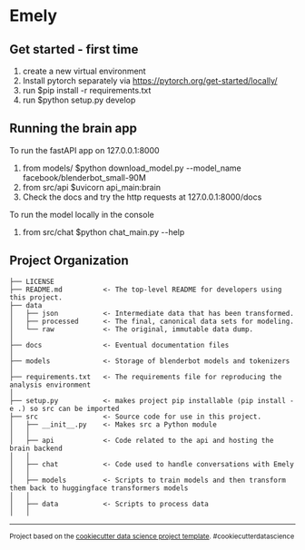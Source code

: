 Emely
==============================

## Get started - first time
1. create a new virtual environment
2. Install pytorch separately via https://pytorch.org/get-started/locally/
3. run $pip install -r requirements.txt
4. run $python setup.py develop 

## Running the brain app
To run the fastAPI app on 127.0.0.1:8000
1. from models/ $python download_model.py --model_name facebook/blenderbot_small-90M
2. from src/api $uvicorn api_main:brain 
3. Check the docs and try the http requests at 127.0.0.1:8000/docs

To run the model locally in the console
1. from src/chat $python chat_main.py --help


Project Organization
------------

    ├── LICENSE
    ├── README.md          <- The top-level README for developers using this project.
    ├── data
    │   ├── json           <- Intermediate data that has been transformed.
    │   ├── processed      <- The final, canonical data sets for modeling.
    │   └── raw            <- The original, immutable data dump.
    │
    ├── docs               <- Eventual documentation files
    │
    ├── models             <- Storage of blenderbot models and tokenizers
    │
    ├── requirements.txt   <- The requirements file for reproducing the analysis environment
    │
    ├── setup.py           <- makes project pip installable (pip install -e .) so src can be imported
    ├── src                <- Source code for use in this project.
    │   ├── __init__.py    <- Makes src a Python module
    │   │
    │   ├── api            <- Code related to the api and hosting the brain backend
    │   │
    │   ├── chat           <- Code used to handle conversations with Emely
    │   │
    │   ├── models         <- Scripts to train models and then transform them back to huggingface transformers models
    │   │
    │   ├── data           <- Scripts to process data
    │   │


--------

<p><small>Project based on the <a target="_blank" href="https://drivendata.github.io/cookiecutter-data-science/">cookiecutter data science project template</a>. #cookiecutterdatascience</small></p>
